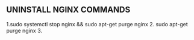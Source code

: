## UNINSTALL NGINX COMMANDS

1.sudo systemctl stop nginx && sudo apt-get purge nginx
2. sudo apt-get purge nginx
3. 
